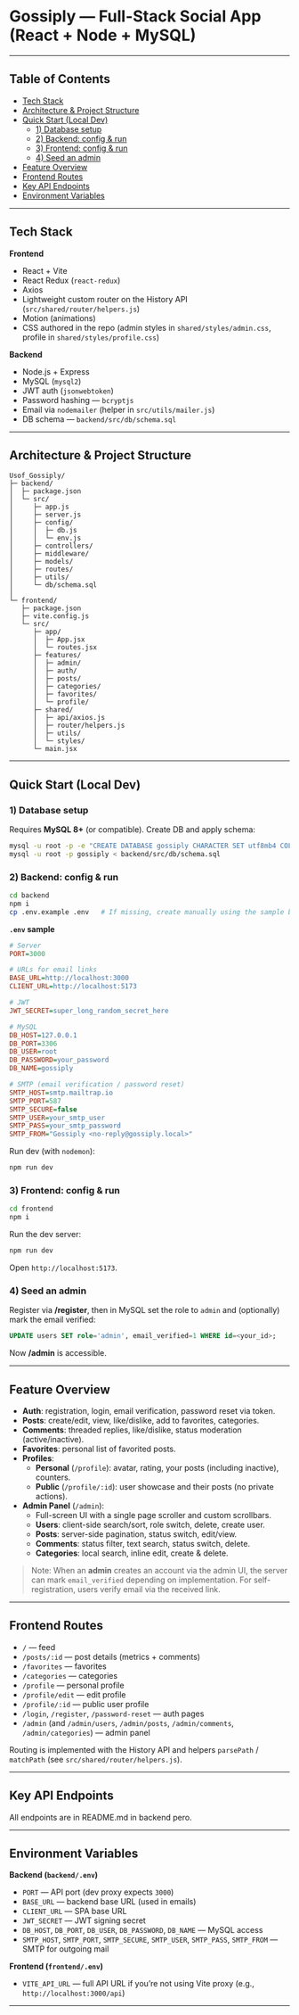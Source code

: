 # Gossiply — Full-Stack Social App (React + Node + MySQL)

---

## Table of Contents

-   [Tech Stack](#tech-stack)
-   [Architecture & Project Structure](#architecture--project-structure)
-   [Quick Start (Local Dev)](#quick-start-local-dev)
    -   [1) Database setup](#1-database-setup)
    -   [2) Backend: config & run](#2-backend-config--run)
    -   [3) Frontend: config & run](#3-frontend-config--run)
    -   [4) Seed an admin](#4-seed-an-admin)
-   [Feature Overview](#feature-overview)
-   [Frontend Routes](#frontend-routes)
-   [Key API Endpoints](#key-api-endpoints)
-   [Environment Variables](#environment-variables)

---

## Tech Stack

**Frontend**

-   React + Vite
-   React Redux (`react-redux`)
-   Axios
-   Lightweight custom router on the History API (`src/shared/router/helpers.js`)
-   Motion (animations)
-   CSS authored in the repo (admin styles in `shared/styles/admin.css`, profile in `shared/styles/profile.css`)

**Backend**

-   Node.js + Express
-   MySQL (`mysql2`)
-   JWT auth (`jsonwebtoken`)
-   Password hashing — `bcryptjs`
-   Email via `nodemailer` (helper in `src/utils/mailer.js`)
-   DB schema — `backend/src/db/schema.sql`

---

## Architecture & Project Structure

```
Usof_Gossiply/
├─ backend/
│  ├─ package.json
│  └─ src/
│     ├─ app.js
│     ├─ server.js
│     ├─ config/
│     │  ├─ db.js
│     │  └─ env.js
│     ├─ controllers/
│     ├─ middleware/
│     ├─ models/
│     ├─ routes/
│     ├─ utils/
│     └─ db/schema.sql
│
└─ frontend/
   ├─ package.json
   ├─ vite.config.js
   └─ src/
      ├─ app/
      │  ├─ App.jsx
      │  └─ routes.jsx
      ├─ features/
      │  ├─ admin/
      │  ├─ auth/
      │  ├─ posts/
      │  ├─ categories/
      │  ├─ favorites/
      │  └─ profile/
      ├─ shared/
      │  ├─ api/axios.js
      │  ├─ router/helpers.js
      │  ├─ utils/
      │  └─ styles/
      └─ main.jsx
```

---

## Quick Start (Local Dev)

### 1) Database setup

Requires **MySQL 8+** (or compatible). Create DB and apply schema:

```bash
mysql -u root -p -e "CREATE DATABASE gossiply CHARACTER SET utf8mb4 COLLATE utf8mb4_0900_ai_ci;"
mysql -u root -p gossiply < backend/src/db/schema.sql
```

### 2) Backend: config & run

```bash
cd backend
npm i
cp .env.example .env   # If missing, create manually using the sample below
```

**`.env` sample**

```ini
# Server
PORT=3000

# URLs for email links
BASE_URL=http://localhost:3000
CLIENT_URL=http://localhost:5173

# JWT
JWT_SECRET=super_long_random_secret_here

# MySQL
DB_HOST=127.0.0.1
DB_PORT=3306
DB_USER=root
DB_PASSWORD=your_password
DB_NAME=gossiply

# SMTP (email verification / password reset)
SMTP_HOST=smtp.mailtrap.io
SMTP_PORT=587
SMTP_SECURE=false
SMTP_USER=your_smtp_user
SMTP_PASS=your_smtp_password
SMTP_FROM="Gossiply <no-reply@gossiply.local>"
```

Run dev (with `nodemon`):

```bash
npm run dev
```

### 3) Frontend: config & run

```bash
cd frontend
npm i
```

Run the dev server:

```bash
npm run dev
```

Open `http://localhost:5173`.

### 4) Seed an admin

Register via **/register**, then in MySQL set the role to `admin` and (optionally) mark the email verified:

```sql
UPDATE users SET role='admin', email_verified=1 WHERE id=<your_id>;
```

Now **/admin** is accessible.

---

## Feature Overview

-   **Auth**: registration, login, email verification, password reset via token.
-   **Posts**: create/edit, view, like/dislike, add to favorites, categories.
-   **Comments**: threaded replies, like/dislike, status moderation (active/inactive).
-   **Favorites**: personal list of favorited posts.
-   **Profiles**:
    -   **Personal** (`/profile`): avatar, rating, your posts (including inactive), counters.
    -   **Public** (`/profile/:id`): user showcase and their posts (no private actions).
-   **Admin Panel** (`/admin`):
    -   Full-screen UI with a single page scroller and custom scrollbars.
    -   **Users**: client-side search/sort, role switch, delete, create user.
    -   **Posts**: server-side pagination, status switch, edit/view.
    -   **Comments**: status filter, text search, status switch, delete.
    -   **Categories**: local search, inline edit, create & delete.

> Note: When an **admin** creates an account via the admin UI, the server can mark `email_verified` depending on implementation. For self-registration, users verify email via the received link.

---

## Frontend Routes

-   `/` — feed
-   `/posts/:id` — post details (metrics + comments)
-   `/favorites` — favorites
-   `/categories` — categories
-   `/profile` — personal profile
-   `/profile/edit` — edit profile
-   `/profile/:id` — public user profile
-   `/login`, `/register`, `/password-reset` — auth pages
-   `/admin` (and `/admin/users`, `/admin/posts`, `/admin/comments`, `/admin/categories`) — admin panel

Routing is implemented with the History API and helpers `parsePath` / `matchPath` (see `src/shared/router/helpers.js`).

---

## Key API Endpoints

All endpoints are in README.md in backend pero.

---

## Environment Variables

**Backend (`backend/.env`)**

-   `PORT` — API port (dev proxy expects `3000`)
-   `BASE_URL` — backend base URL (used in emails)
-   `CLIENT_URL` — SPA base URL
-   `JWT_SECRET` — JWT signing secret
-   `DB_HOST`, `DB_PORT`, `DB_USER`, `DB_PASSWORD`, `DB_NAME` — MySQL access
-   `SMTP_HOST`, `SMTP_PORT`, `SMTP_SECURE`, `SMTP_USER`, `SMTP_PASS`, `SMTP_FROM` — SMTP for outgoing mail

**Frontend (`frontend/.env`)**

-   `VITE_API_URL` — full API URL if you’re not using Vite proxy (e.g., `http://localhost:3000/api`)

---
